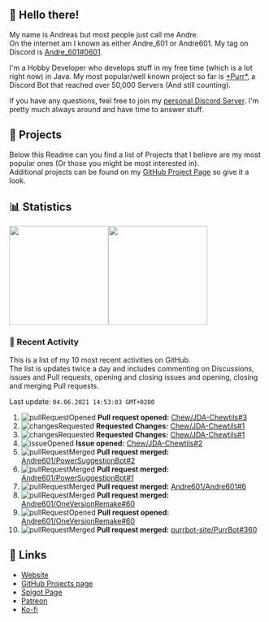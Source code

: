 <!-- Links -->
[andre]: https://discord.bio/p/andre601
[purr]: https://purrbot.site
[discord]: https://discord.gg/6dazXp6
[website]: https://andre601.ch
[github]: https://andre601.ch/projects
[spigot]: https://www.spigotmc.org/resources/authors/56829/
[patreon]: https://patreon.com/andre_601
[ko-fi]: https://ko-fi.com/andre_601

## 👋 Hello there!
My name is Andreas but most people just call me Andre.  
On the internet am I known as either Andre_601 or Andre601. My tag on Discord is [Andre_601#0601][andre].

I'm a Hobby Developer who develops stuff in my free time (which is a lot right now) in Java. My most popular/well known project so far is [\*Purr\*][purr], a Discord Bot that reached over 50,000 Servers (And still counting).

If you have any questions, feel free to join my [personal Discord Server][discord]. I'm pretty much always around and have time to answer stuff.

## 📁 Projects
Below this Readme can you find a list of Projects that I believe are my most popular ones (Or those you might be most interested in).  
Additional projects can be found on my [GitHub Project Page][github] so give it a look.

## 📊 Statistics
<img height="195px" src="https://github-readme-stats.vercel.app/api?username=Andre601&show_icons=true&hide_rank=true&title_color=3498db&bg_color=ffffff00&text_color=718096&disable_animations=true"><img height="195px" src="https://github-readme-stats.vercel.app/api/top-langs?username=Andre601&layout=compact&title_color=3498db&bg_color=ffffff00&text_color=718096">

### 📜 Recent Activity
This is a list of my 10 most recent activities on GitHub.  
The list is updates twice a day and includes commenting on Discussions, issues and Pull requests, opening and closing issues and opening, closing and merging Pull requests.

<!--RECENT_ACTIVITY:last_update-->
Last update: `04.06.2021 14:53:03 GMT+0200`
<!--RECENT_ACTIVITY:last_update_end-->
<!--RECENT_ACTIVITY:start-->
1. ![pullRequestOpened] **Pull request opened:** [Chew/JDA-Chewtils#3](https://github.com/Chew/JDA-Chewtils/pull/3)
2. ![changesRequested] **Requested Changes:** [Chew/JDA-Chewtils#1](https://github.com/Chew/JDA-Chewtils/pull/1#pullrequestreview-675747651)
3. ![changesRequested] **Requested Changes:** [Chew/JDA-Chewtils#1](https://github.com/Chew/JDA-Chewtils/pull/1#pullrequestreview-675747651)
4. ![issueOpened] **Issue opened:** [Chew/JDA-Chewtils#2](https://github.com/Chew/JDA-Chewtils/issues/2)
5. ![pullRequestMerged] **Pull request merged:** [Andre601/PowerSuggestionBot#2](https://github.com/Andre601/PowerSuggestionBot/pull/2)
6. ![pullRequestMerged] **Pull request merged:** [Andre601/PowerSuggestionBot#1](https://github.com/Andre601/PowerSuggestionBot/pull/1)
7. ![pullRequestMerged] **Pull request merged:** [Andre601/Andre601#6](https://github.com/Andre601/Andre601/pull/6)
8. ![pullRequestMerged] **Pull request merged:** [Andre601/OneVersionRemake#60](https://github.com/Andre601/OneVersionRemake/pull/60)
9. ![pullRequestOpened] **Pull request opened:** [Andre601/OneVersionRemake#60](https://github.com/Andre601/OneVersionRemake/pull/60)
10. ![pullRequestMerged] **Pull request merged:** [purrbot-site/PurrBot#360](https://github.com/purrbot-site/PurrBot/pull/360)
<!--RECENT_ACTIVITY:end-->

## 🔗 Links
- [Website]
- [GitHub Projects page][github]
- [Spigot Page][spigot]
- [Patreon]
- [Ko-fi]

<!-- Badges -->
[issueOpened]: https://cdn.jsdelivr.net/gh/Readme-Workflows/Readme-Icons@main/icons/octicons/IssueOpenedOld.svg
[issueClosed]: https://cdn.jsdelivr.net/gh/Readme-Workflows/Readme-Icons@main/icons/octicons/IssueClosedOld.svg

[pullRequestOpened]: https://cdn.jsdelivr.net/gh/Readme-Workflows/Readme-Icons@main/icons/octicons/PullRequestOpened.svg
[pullRequestClosed]: https://cdn.jsdelivr.net/gh/Readme-Workflows/Readme-Icons@main/icons/octicons/PullRequestClosed.svg
[pullRequestMerged]: https://cdn.jsdelivr.net/gh/Readme-Workflows/Readme-Icons@main/icons/octicons/PullRequestMerged.svg

[comment]: https://cdn.jsdelivr.net/gh/Readme-Workflows/Readme-Icons@main/icons/octicons/Comment.svg

[changesRequested]: https://cdn.jsdelivr.net/gh/Readme-Workflows/Readme-Icons@main/icons/octicons/RequestedChanges.svg
[approved]: https://cdn.jsdelivr.net/gh/Readme-Workflows/Readme-Icons@main/icons/octicons/ApprovedChanges.svg
[repoCreated]: https://cdn.jsdelivr.net/gh/Readme-Workflows/Readme-Icons@main/icons/octicons/Repository.svg

[release]: https://cdn.jsdelivr.net/gh/Readme-Workflows/Readme-Icons@main/icons/octicons/Release.svg
[star]: https://cdn.jsdelivr.net/gh/Readme-Workflows/Readme-Icons@main/icons/octicons/StarredRepository.svg
[wiki]: https://cdn.jsdelivr.net/gh/Readme-Workflows/Readme-Icons@main/icons/octicons/Wiki.svg
